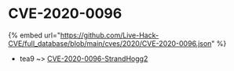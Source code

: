 # CVE-2020-0096
{% embed url="https://github.com/Live-Hack-CVE/full_database/blob/main/cves/2020/CVE-2020-0096.json" %}

* tea9 ~> [CVE-2020-0096-StrandHogg2](https://www.alice-snow.ru/2020/database/cve-2020-0096/cve-2020-0096-strandhogg2-tea9)